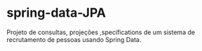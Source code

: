 # spring-data-JPA
Projeto de  consultas, projeções ,specifications de um sistema de recrutamento de pessoas usando Spring Data.
